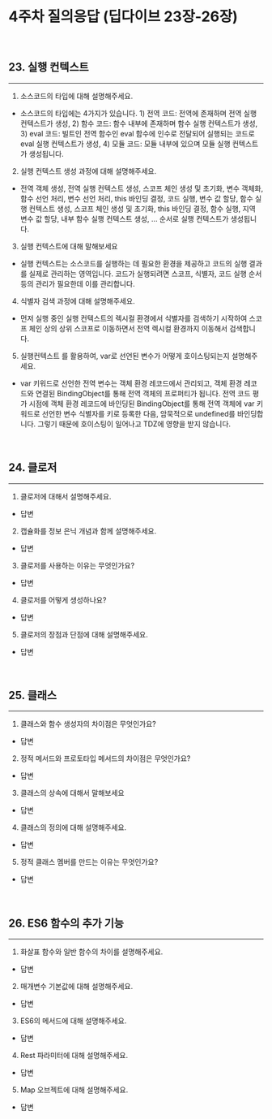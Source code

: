 # 4주차 질의응답 (딥다이브 23장-26장)

<br>

## 23. 실행 컨텍스트

---

1. 소스코드의 타입에 대해 설명해주세요.

- 소스코드의 타입에는 4가지가 있습니다. 1) 전역 코드: 전역에 존재하며 전역 실행 컨텍스트가 생성, 2) 함수 코드: 함수 내부에 존재하며 함수 실행 컨텍스트가 생성, 3) eval 코드: 빌트인 전역 함수인 eval 함수에 인수로 전달되어 실행되는 코드로 eval 실행 컨텍스트가 생성, 4) 모듈 코드: 모듈 내부에 있으며 모듈 실행 컨텍스트가 생성됩니다.

2. 실행 컨텍스트 생성 과정에 대해 설명해주세요.

- 전역 객체 생성, 전역 실행 컨텍스트 생성, 스코프 체인 생성 및 초기화, 변수 객체화, 함수 선언 처리, 변수 선언 처리, this 바인딩 결정, 코드 실행, 변수 값 할당, 함수 실행 컨텍스트 생성, 스코프 체인 생성 및 초기화, this 바인딩 결정, 함수 실행, 지역 변수 값 할당, 내부 함수 실행 컨텍스트 생성, ... 순서로 실행 컨텍스트가 생성됩니다.

3. 실행 컨텍스트에 대해 말해보세요

- 실행 컨텍스트는 소스코드를 실행하는 데 필요한 환경을 제공하고 코드의 실행 결과를 실제로 관리하는 영역입니다. 코드가 실행되려면 스코프, 식별자, 코드 실행 순서 등의 관리가 필요한데 이를 관리합니다.

4. 식별자 검색 과정에 대해 설명해주세요.

- 먼저 실행 중인 실행 컨텍스트의 렉시컬 환경에서 식별자를 검색하기 시작하여 스코프 체인 상의 상위 스코프로 이동하면서 전역 렉시컬 환경까지 이동해서 검색합니다.

5. 실행컨텍스트 를 활용하여, var로 선언된 변수가 어떻게 호이스팅되는지 설명해주세요.

- var 키워드로 선언한 전역 변수는 객체 환경 레코드에서 관리되고, 객체 환경 레코드와 연결된 BindingObject를 통해 전역 객체의 프로퍼티가 됩니다. 전역 코드 평가 시점에 객체 환경 레코드에 바인딩된 BindingObject를 통해 전역 객체에 var 키워드로 선언한 변수 식별자를 키로 등록한 다음, 암묵적으로 undefined를 바인딩합니다. 그렇기 때문에 호이스팅이 일어나고 TDZ에 영향을 받지 않습니다.

<br>

## 24. 클로저

---

1. 클로저에 대해서 설명해주세요.

- 답변

2. 캡슐화를 정보 은닉 개념과 함께 설명해주세요.

- 답변

3. 클로저를 사용하는 이유는 무엇인가요?

- 답변

4. 클로저를 어떻게 생성하나요?

- 답변

5. 클로저의 장점과 단점에 대해 설명해주세요.

- 답변

<br>

## 25. 클래스

---

1. 클래스와 함수 생성자의 차이점은 무엇인가요?

- 답변

2. 정적 메서드와 프로토타입 메서드의 차이점은 무엇인가요?

- 답변

3. 클래스의 상속에 대해서 말해보세요

- 답변

4. 클래스의 정의에 대해 설명해주세요.

- 답변

5. 정적 클래스 멤버를 만드는 이유는 무엇인가요?

- 답변

<br>

## 26. ES6 함수의 추가 기능

---

1. 화살표 함수와 일반 함수의 차이를 설명해주세요.

- 답변

2. 매개변수 기본값에 대해 설명해주세요.

- 답변

3. ES6의 메서드에 대해 설명해주세요.

- 답변

4. Rest 파라미터에 대해 설명해주세요.

- 답변

5. Map 오브젝트에 대해 설명해주세요.

- 답변
